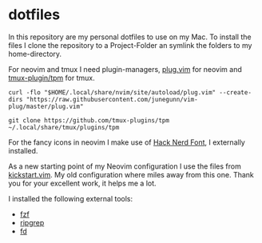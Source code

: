 # dotfiles

In this repository are my personal dotfiles to use on my Mac. To install the files I clone the repository to a Project-Folder an symlink the folders to my home-directory.

For neovim and tmux I need plugin-managers, [plug.vim](https://github.com/junegunn/vim-plug) for neovim and [tmux-plugin/tpm](https://github.com/tmux-plugins/tpm) for tmux. 

```shell
curl -flo "$HOME/.local/share/nvim/site/autoload/plug.vim" --create-dirs "https://raw.githubusercontent.com/junegunn/vim-plug/master/plug.vim"

git clone https://github.com/tmux-plugins/tpm ~/.local/share/tmux/plugins/tpm
```

For the fancy icons in neovim I make use of [Hack Nerd Font](https://www.nerdfonts.com/), I externally installed.

As a new starting point of my Neovim configuration I use the files from [kickstart.vim](https://www.github.com/nvim-lua/kickstart.mvim). My old configuration where miles away from this one. Thank you for your excellent work, it helps me a lot.

I installed the following external tools:
- [fzf](https://www.github.com/junegunn/fzf)
- [ripgrep](https://www.github.com/BurntSushi/ripgrep)
- [fd](https://www.github.com/sharkdep/fd)

